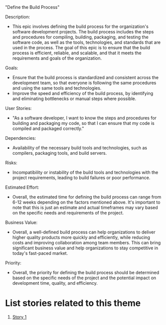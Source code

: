 "Define the Build Process"

Description: 
-  This epic involves defining the build process for the organization's software development projects. The build 
process includes the steps and procedures for compiling, building, packaging, and testing the software code, as well 
as the tools, technologies, and standards that are used in the process. The goal of this epic is to ensure that the 
build process is efficient, reliable, and scalable, and that it meets the requirements and goals of the organization.



Goals: 
- Ensure that the build process is standardized and consistent across the development team, so that everyone is 
following the same procedures and using the same tools and technologies.
- Improve the speed and efficiency of the build process, by identifying and eliminating bottlenecks or manual 
steps where possible.

User Stories: 
- "As a software developer, I want to know the steps and procedures for building and packaging my code, so that I can 
ensure that my code is compiled and packaged correctly."

Dependencies: 
- Availability of the necessary build tools and technologies, such as compilers, packaging tools, and build servers.

Risks: 
- Incompatibility or instability of the build tools and technologies with the project requirements, leading to build failures or poor performance.

Estimated Effort: 
- Overall, the estimated time for defining the build process can range from 6-12 weeks depending on the 
factors mentioned above. It's important to note that this is just an estimate and actual timeframes may vary 
based on the specific needs and requirements of the project.

Business Value:
- Overall, a well-defined build process can help organizations to deliver higher quality products more quickly and 
efficiently, while reducing costs and improving collaboration among team members. This can bring significant business 
value and help organizations to stay competitive in today's fast-paced market.

Priority: 
- Overall, the priority for defining the build process should be determined based on the specific needs of the project 
and the potential impact on development time, quality, and efficiency.

# List stories related to this theme
1. [Story 1](documentation/theme_1/Story/story1_templates.md)